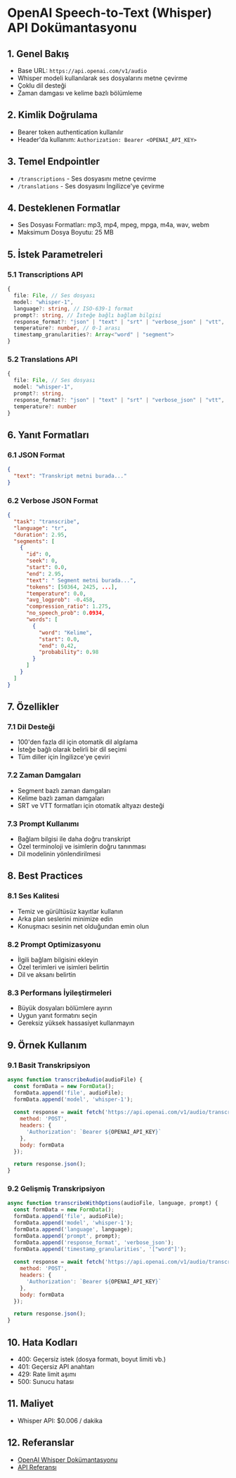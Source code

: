# OpenAI Speech-to-Text (Whisper) API Dokümantasyonu

## 1. Genel Bakış
- Base URL: `https://api.openai.com/v1/audio`
- Whisper modeli kullanılarak ses dosyalarını metne çevirme
- Çoklu dil desteği
- Zaman damgası ve kelime bazlı bölümleme

## 2. Kimlik Doğrulama
- Bearer token authentication kullanılır
- Header'da kullanım: `Authorization: Bearer <OPENAI_API_KEY>`

## 3. Temel Endpointler
- `/transcriptions` - Ses dosyasını metne çevirme
- `/translations` - Ses dosyasını İngilizce'ye çevirme

## 4. Desteklenen Formatlar
- Ses Dosyası Formatları: mp3, mp4, mpeg, mpga, m4a, wav, webm
- Maksimum Dosya Boyutu: 25 MB

## 5. İstek Parametreleri

### 5.1 Transcriptions API
```typescript
{
  file: File, // Ses dosyası
  model: "whisper-1",
  language?: string, // ISO-639-1 format
  prompt?: string, // İsteğe bağlı bağlam bilgisi
  response_format?: "json" | "text" | "srt" | "verbose_json" | "vtt",
  temperature?: number, // 0-1 arası
  timestamp_granularities?: Array<"word" | "segment">
}
```

### 5.2 Translations API
```typescript
{
  file: File, // Ses dosyası
  model: "whisper-1",
  prompt?: string,
  response_format?: "json" | "text" | "srt" | "verbose_json" | "vtt",
  temperature?: number
}
```

## 6. Yanıt Formatları

### 6.1 JSON Format
```json
{
  "text": "Transkript metni burada..."
}
```

### 6.2 Verbose JSON Format
```json
{
  "task": "transcribe",
  "language": "tr",
  "duration": 2.95,
  "segments": [
    {
      "id": 0,
      "seek": 0,
      "start": 0.0,
      "end": 2.95,
      "text": " Segment metni burada...",
      "tokens": [50364, 2425, ...],
      "temperature": 0.0,
      "avg_logprob": -0.458,
      "compression_ratio": 1.275,
      "no_speech_prob": 0.0934,
      "words": [
        {
          "word": "Kelime",
          "start": 0.0,
          "end": 0.42,
          "probability": 0.98
        }
      ]
    }
  ]
}
```

## 7. Özellikler

### 7.1 Dil Desteği
- 100'den fazla dil için otomatik dil algılama
- İsteğe bağlı olarak belirli bir dil seçimi
- Tüm diller için İngilizce'ye çeviri

### 7.2 Zaman Damgaları
- Segment bazlı zaman damgaları
- Kelime bazlı zaman damgaları
- SRT ve VTT formatları için otomatik altyazı desteği

### 7.3 Prompt Kullanımı
- Bağlam bilgisi ile daha doğru transkript
- Özel terminoloji ve isimlerin doğru tanınması
- Dil modelinin yönlendirilmesi

## 8. Best Practices

### 8.1 Ses Kalitesi
- Temiz ve gürültüsüz kayıtlar kullanın
- Arka plan seslerini minimize edin
- Konuşmacı sesinin net olduğundan emin olun

### 8.2 Prompt Optimizasyonu
- İlgili bağlam bilgisini ekleyin
- Özel terimleri ve isimleri belirtin
- Dil ve aksanı belirtin

### 8.3 Performans İyileştirmeleri
- Büyük dosyaları bölümlere ayırın
- Uygun yanıt formatını seçin
- Gereksiz yüksek hassasiyet kullanmayın

## 9. Örnek Kullanım

### 9.1 Basit Transkripsiyon
```javascript
async function transcribeAudio(audioFile) {
  const formData = new FormData();
  formData.append('file', audioFile);
  formData.append('model', 'whisper-1');
  
  const response = await fetch('https://api.openai.com/v1/audio/transcriptions', {
    method: 'POST',
    headers: {
      'Authorization': `Bearer ${OPENAI_API_KEY}`
    },
    body: formData
  });

  return response.json();
}
```

### 9.2 Gelişmiş Transkripsiyon
```javascript
async function transcribeWithOptions(audioFile, language, prompt) {
  const formData = new FormData();
  formData.append('file', audioFile);
  formData.append('model', 'whisper-1');
  formData.append('language', language);
  formData.append('prompt', prompt);
  formData.append('response_format', 'verbose_json');
  formData.append('timestamp_granularities', '["word"]');
  
  const response = await fetch('https://api.openai.com/v1/audio/transcriptions', {
    method: 'POST',
    headers: {
      'Authorization': `Bearer ${OPENAI_API_KEY}`
    },
    body: formData
  });

  return response.json();
}
```

## 10. Hata Kodları
- 400: Geçersiz istek (dosya formatı, boyut limiti vb.)
- 401: Geçersiz API anahtarı
- 429: Rate limit aşımı
- 500: Sunucu hatası

## 11. Maliyet
- Whisper API: $0.006 / dakika

## 12. Referanslar
- [OpenAI Whisper Dokümantasyonu](https://platform.openai.com/docs/guides/speech-to-text)
- [API Referansı](https://platform.openai.com/docs/api-reference/audio) 